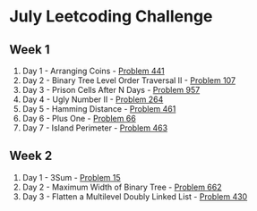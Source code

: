 # July Leetcoding Challenge

## Week 1

1. Day 1 - Arranging Coins - [Problem 441](https://leetcode.com/problems/arranging-coins/)
2. Day 2 - Binary Tree Level Order Traversal II - [Problem 107](https://leetcode.com/problems/binary-tree-level-order-traversal-ii/)
3. Day 3 - Prison Cells After N Days - [Problem 957](https://leetcode.com/problems/prison-cells-after-n-days/)
4. Day 4 - Ugly Number II - [Problem 264](https://leetcode.com/problems/ugly-number-ii/)
5. Day 5 - Hamming Distance - [Problem 461](https://leetcode.com/problems/hamming-distance/)
6. Day 6 - Plus One - [Problem 66](https://leetcode.com/problems/plus-one/)
7. Day 7 - Island Perimeter - [Problem 463](https://leetcode.com/problems/island-perimeter/)

## Week 2

1. Day 1 - 3Sum - [Problem 15](https://leetcode.com/problems/3sum/)
2. Day 2 - Maximum Width of Binary Tree - [Problem 662](https://leetcode.com/problems/maximum-width-of-binary-tree/)
3. Day 3 - Flatten a Multilevel Doubly Linked List - [Problem 430](https://leetcode.com/problems/flatten-a-multilevel-doubly-linked-list/)
